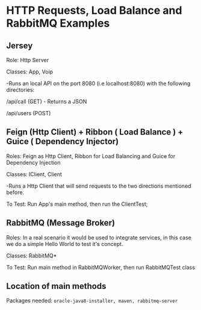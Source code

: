 # HTTP Requests, Load Balance and RabbitMQ Examples

 Jersey
 ---
 Role: Http Server
 
 Classes: App, Voip
 
 -Runs an local API on the port 8080 (i.e localhost:8080) with the following directories:
 
 /api/call (GET) - Returns a JSON
 
 /api/users (POST)

 Feign (Http Client) + Ribbon ( Load Balance ) + Guice ( Dependency Injector)
 ---
 Roles: Feign as Http Client, Ribbon for Load Balancing and Guice for Dependency Injection
 
 Classes: IClient, Client
 
 -Runs a Http Client that will send requests to the two directions mentioned before.
 
 To Test: Run App's main method, then run the ClientTest;

 RabbitMQ (Message Broker)
 ---
 Roles: In a real scenario it would be used to integrate services, in this case we do a simple Hello World to
 test it's concept.
 
 Classes: RabbitMQ*
 
 To Test: Run main method in RabbitMQWorker, then run RabbitMQTest class

 Location of main methods
 ---

 Packages needed: `oracle-java8-installer, maven, rabbitmq-server`
